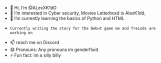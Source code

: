 - 👋 Hi, I’m @ALexXK1dD
- 👀 I’m interested in Cyber security, Movies Letterboxd is AlexK1dd,
- 🌱 I’m currently learning the basics of Python and HTML
-     Currently writing the story for the Debut game me and freinds are working on 
- 📫 reach me on Discord 
- 😄 Pronouns: Any pronouns im genderfluid
- ⚡ Fun fact: im a silly billy

<!---
ALexXK1dD/ALexXK1dD is a ✨ special ✨ repository because its `README.md` (this file) appears on your GitHub profile.
You can click the Preview link to take a look at your changes.
--->
